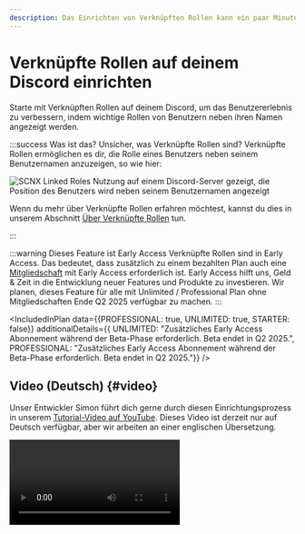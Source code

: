 ```yaml
---
description: Das Einrichten von Verknüpften Rollen kann ein paar Minuten dauern, aber mit dieser Anleitung kannst du ganz einfach loslegen.
---
```


# Verknüpfte Rollen auf deinem Discord einrichten

Starte mit Verknüpften Rollen auf deinem Discord, um das Benutzererlebnis zu verbessern, indem wichtige Rollen von Benutzern
neben ihren Namen angezeigt werden.

:::success Was ist das?
Unsicher, was Verknüpfte Rollen sind? Verknüpfte Rollen ermöglichen es dir, die Rolle eines Benutzers neben seinem Benutzernamen anzuzeigen, so wie hier:

![SCNX Linked Roles Nutzung auf einem Discord-Server gezeigt, die Position des Benutzers wird neben seinem Benutzernamen angezeigt](https://scnx.app/img/linked-roles-example.png)

Wenn du mehr über Verknüpfte Rollen erfahren möchtest, kannst du dies in unserem Abschnitt [Über Verknüpfte Rollen](/docs/linked-roles/intro) tun.

:::

:::warning Dieses Feature ist Early Access
Verknüpfte Rollen sind in Early Access. Das bedeutet, dass zusätzlich zu einem bezahlten Plan auch
eine [Mitgliedschaft](https://membership.scootkit.com) mit Early Access erforderlich ist. Early Access hilft uns, Geld &
Zeit in die Entwicklung neuer Features und Produkte zu investieren. Wir planen, dieses Feature für alle mit Unlimited /
Professional Plan ohne Mitgliedschaften Ende Q2 2025 verfügbar zu machen.
:::

<IncludedInPlan data={{PROFESSIONAL: true, UNLIMITED: true, STARTER: false}} additionalDetails={{
UNLIMITED: "Zusätzliches Early Access Abonnement während der Beta-Phase erforderlich. Beta endet in Q2 2025.",
PROFESSIONAL: "Zusätzliches Early Access Abonnement während der Beta-Phase erforderlich. Beta endet in Q2 2025."}} />

## Video (Deutsch) {#video}

Unser Entwickler Simon führt dich gerne durch diesen Einrichtungsprozess in
unserem [Tutorial-Video auf YouTube](https://www.youtube.com/watch?v=HR3yvTVpkOI). Dieses Video ist derzeit nur auf Deutsch verfügbar, aber
wir arbeiten an einer englischen Übersetzung.

<Video url="https://www.youtube.com/watch?v=HR3yvTVpkOI" />

## 0. Pre-Flight-Checkliste 🛫 {#step-0}

Bevor du Verknüpfte Rollen auf deinem Server aktivieren kannst, stelle bitte sicher, dass

* du [deinen Server zu SCNX hinzugefügt](/docs/setup) hast.
* dein Server den bezahlten [Unlimited](/docs/scnx/guilds/plans) (<PlanPrice plan="UNLIMITED" type="MONTHLY"/>)
  oder [Professional](/docs/scnx/guilds/plans) (<PlanPrice plan="PROFESSIONAL" type="MONTHLY"/>) Plan hat, oder erwäge die Nutzung einer
  kostenlosen Testversion, falls
  für dich verfügbar.
* du der Besitzer des Servers bist, auf dem du diese Funktion aktivieren möchtest
  ([warum?](/docs/scnx/guilds/trusted-admins#troubleshooting)) - wenn du nicht der Besitzer bist, bitte ihn, diese Funktion für dich zu aktivieren und dir Zugriff als [Trusted Admin](/docs/scnx/guilds/trusted-admins) zu geben.
* du (oder einer deiner Trusted Admins) Early Access hast (erhältlich mit
  einer [ScootKit Mitgliedschaft Level 2 oder höher](https://membership.scootkit.com)) während der Beta-Phase. Nach Ende der Beta-
  Phase (voraussichtlich Q2 2025) wird diese Anforderung entfernt.
* du 5-10 Minuten Zeit hast (unsere Schätzung ist, dass dies etwa sechs Minuten am Computer dauert, auf dem Handy
  kann es
  etwas länger dauern), um diese Anleitung abzuschließen - höre nicht mittendrin auf; dein Fortschritt wird nicht gespeichert.

## 1. Zeit loszulegen {#step-1}

Um mit der Einrichtung zu beginnen, öffne bitte die [Verknüpfte Rollen-Seite](https://scnx.app/de/glink?page=linked-roles/enable)
deines Servers im SCNX Dashboard. Klicke dort auf "Einrichtung starten", um loszulegen. Dir wird möglicherweise ein Video oder ein Link zu
dieser Anleitung angezeigt, aber du kannst dort auch auf "Weiter" klicken, da du ja schon hier bist :wink:

## 2. Anmeldedaten auswählen {#step-2}

Als Nächstes wirst du von SCNX aufgefordert, auszuwählen, welche Discord-Anmeldedaten du für Verknüpfte Rollen verwenden möchtest. Wenn du andere
SCNX-Produkte wie [Modmail](/docs/modmail/intro) oder den [eigenen Bot](/docs/custom-bot/custom-commands) verwendest, kannst du sie
aus dieser Liste auswählen und [zu Schritt 3 springen](#step-3). Wenn du kein anderes Produkt verwendest, befolge bitte
[diese Anweisungen](#step-2-app).

![SCNX fordert den Benutzer auf, die Quelle der Anmeldedaten auszuwählen](@site/docs/assets/linked-roles/setup/select-credentials.png)

### Eine Discord-Bot-Anwendung erstellen {#step-2-app}

Wenn du nicht die Anmeldedaten eines anderen Produkts verwendest, musst du eine neue App in deinem Discord Developer
Dashboard erstellen.

Besuche dazu das [Discord Developer Portal](https://discord.com/developers/applications). Erstelle dort eine neue
App, indem du oben rechts in deinem Developer Portal auf "New Application" klickst. Ein Formular öffnet sich. Gib
den Namen der Anwendung ein (du kannst diesen später ändern), lies und akzeptiere
die [Discord Developer Terms of Service](https://discord.com/developers/docs/policies-and-agreements/terms-of-service)
und die [Discord Developer Policy](https://discord.com/developers/docs/policies-and-agreements/developer-policy) (diese
Richtlinien gelten auch für deine Nutzung der Discord-API als Teil von SCNX) und erstelle deinen Bot, indem du mit "Create" bestätigst.

![Dieser Screenshot zeigt, wie man eine neue Anwendung im Discord Developer Portal erstellt](@site/docs/assets/setup/custom-bot-1.png)

Öffne als Nächstes die "Bot"-Einstellungen in der Navigationsleiste auf der linken Seite.
Dort kannst du den Avatar und den Benutzernamen konfigurieren.

Der letzte Schritt im Developer Dashboard besteht darin, einen Token zu generieren und zu kopieren. Öffne dazu die "Bot"-Seite deiner
App
und klicke auf "Reset token" (immer noch auf der Bot-Seite) und bestätige deine Anfrage im Formular. Du wirst möglicherweise
aufgefordert, einen 2FA-Code für dein Discord-Konto einzugeben.

Sobald das erledigt ist, **kopiere bitte den Token deines Bots und gib ihn bei SCNX ein**.

![Dieser Screenshot zeigt, wie man das Bot Secret generiert und kopiert](@site/docs/assets/setup/custom-bot-3.png)

Sobald das erledigt ist, überprüft SCNX deinen Token und synchronisiert Daten mit Discord. Danach kannst du
mit [dem nächsten Schritt](#step-3) fortfahren.

## 3. Redirect-URL speichern {#step-3}

Sobald deine Anmeldedaten überprüft wurden und SCNX einige Daten für Verknüpfte Rollen mit Discord synchronisiert hat, musst du die
Oauth2-Seite deines Discord Developer Portals öffnen. Der einfachste Weg dorthin ist, auf den Link zu klicken, der auf SCNX sichtbar ist.
Alternativ kannst du im Entwickler-Dashboard auf den Tab "Oauth2" klicken.

![Dieser Screenshot zeigt, wie der Benutzer auf "Open Oauth2 panel" klicken sollte](@site/docs/assets/linked-roles/setup/click-on-oauth2-page.png)

Sobald du die Oauth2-Seite geöffnet hast, musst du die Redirect-URL aus deinem SCNX Dashboard kopieren und einfügen. Das ist
einfach: Klicke einfach auf die in SCNX angezeigte URL (dadurch wird die URL in deine Zwischenablage kopiert). Falls du dich wunderst, die
Redirect-URL sollte etwa so aussehen:
`https://linked-roles.scnx.app/api/b4e5e89a-1c92-11f0-b688-03c2706e348f/callback` (der mittlere Teil kann je nach
deinem Server variieren).

![Dieser Screenshot zeigt, welchen Wert der Benutzer aus dem Dashboard kopieren soll](@site/docs/assets/linked-roles/setup/copy-redirect-url.png)

Gehe zurück zur "Oauth2"-Seite
in deinem Discord Developer Portal. Scrolle dort zu "Redirects", klicke auf "Add Redirect" und füge die gerade kopierte URL
in das Textfeld ein. Denke daran, deine Änderungen zu speichern!

![Dieser Screenshot zeigt, wo die kopierte Redirect-URL eingefügt werden soll](@site/docs/assets/linked-roles/setup/enter-redirect-url.webp)

## 4. Client Secret eingeben {#step-4}

:::warning Warnung zur Vermeidung von Verwechslungen
Es gibt einen großen Unterschied zwischen deinem **Bot-Token** und dem **Client Secret**. Bitte überprüfe genau, welchen Wert du
eingibst, um spätere Probleme zu vermeiden. Für diesen Schritt benötigst du das **Client Secret**, nicht den Bot Token.
:::

Nachdem du die Redirect-URL eingegeben und gespeichert hast, bleibe bitte auf der "Oauth2"-Seite. Generiere unter "Client Information" 
das Client Secret, indem du unter dem Feld "Client Secret" auf "Reset Secret" klickst. Discord bittet dich möglicherweise, dein
Konto durch Eingabe eines 2FA-Codes zu verifizieren. Sobald dies erledigt ist, kannst du das Client Secret kopieren. Gib den kopierten Wert in dein
SCNX Dashboard ein und klicke auf "Verknüpfte Rollen erstellen", um die Einrichtung abzuschließen.

![Dieser Screenshot zeigt, wie man das Client Secret kopiert](@site/docs/assets/linked-roles/setup/copy-client-secret.png)

## 5. Zeit zum Feiern 🎉 {#step-5}

:::info Keine Sorge
Dein neuer Verknüpfte Rollen Bot bleibt nicht online, es sei denn, du verwendest ein anderes SCNX-Produkt mit denselben Anmeldedaten.
:::

Schließe die Einrichtung ab, indem du den Verknüpfte Rollen Bot auf deinen Server einlädst. Klicke dazu im Dashboard auf "Verknüpfte-Rollen-Bot einladen".
Sobald dies erledigt ist, kannst du mit der Erstellung deiner ersten Verknüpften Rolle fortfahren. Um mehr darüber zu erfahren, fahre in
unserer [Dokumentation zur Rollenverwaltung](/docs/linked-roles/role-management#create-linked-scnx-role) fort, wo wir erklären, wie du
deine Verknüpften Rollen auf SCNX und auf Discord erstellst. Du kannst auch
zur [Übersichtsseite der Verknüpften Rollen](/docs/linked-roles/overview) springen, wenn du nach etwas anderem suchst, um fortzufahren.

![Dieser Screenshot zeigt die Erfolgsmeldung nach der Einrichtung](@site/docs/assets/linked-roles/setup/success-party-time.png)
